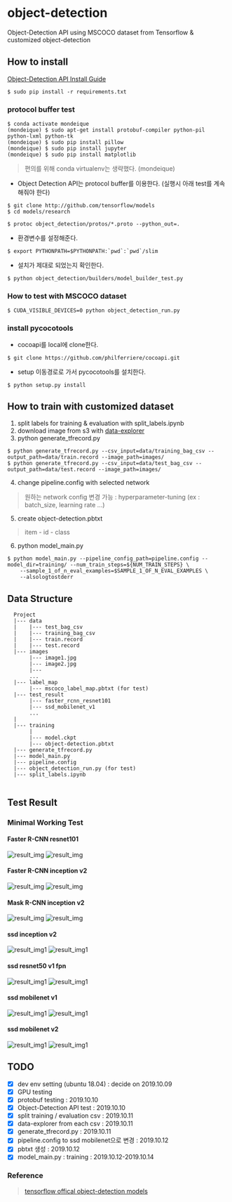 # object-detection
Object-Detection API using MSCOCO dataset from Tensorflow & customized object-detection

## How to install 
[Object-Detection API Install Guide](https://github.com/tensorflow/models/blob/master/research/object_detection/g3doc/installation.md)
```
$ sudo pip install -r requirements.txt
```
### protocol buffer test
```
$ conda activate mondeique
(mondeique) $ sudo apt-get install protobuf-compiler python-pil python-lxml python-tk
(mondeique) $ sudo pip install pillow
(mondeique) $ sudo pip install jupyter
(mondeique) $ sudo pip install matplotlib 
```
> 편의를 위해 conda virtualenv는 생략했다. (mondeique)
- Object Detection API는 protocol buffer를 이용한다. (실행시 아래 test를 계속 해줘야 한다)
```
$ git clone http://github.com/tensorflow/models
$ cd models/research

$ protoc object_detection/protos/*.proto --python_out=.
```
- 환경변수를 설정해준다.
```
$ export PYTHONPATH=$PYTHONPATH:`pwd`:`pwd`/slim
```
- 설치가 제대로 되었는지 확인한다. 
```
$ python object_detection/builders/model_builder_test.py
```
### How to test with MSCOCO dataset
```
$ CUDA_VISIBLE_DEVICES=0 python object_detection_run.py
```
### install pycocotools
- cocoapi를 local에 clone한다.
```
$ git clone https://github.com/philferriere/cocoapi.git
```
- setup 이동경로로 가서 pycocotools를 설치한다.
```
$ python setup.py install 
```
## How to train with customized dataset

1. split labels for training & evaluation with split_labels.ipynb
2. download image from s3 with [data-explorer](https://github.com/mondeique/data-explorer)
3. python generate_tfrecord.py 
```
$ python generate_tfrecord.py --csv_input=data/training_bag_csv --output_path=data/train.record --image_path=images/
$ python generate_tfrecord.py --csv_input=data/test_bag_csv --output_path=data/test.record --image_path=images/
```

4. change pipeline.config with selected network
> 원하는 network config 변경 가능 : hyperparameter-tuning (ex : batch_size, learning rate ...)
5. create object-detection.pbtxt
> item - id - class
6. python model_main.py
```
$ python model_main.py --pipeline_config_path=pipeline.config --model_dir=training/ --num_train_steps=${NUM_TRAIN_STEPS} \
    --sample_1_of_n_eval_examples=$SAMPLE_1_OF_N_EVAL_EXAMPLES \
    --alsologtostderr
```
## Data Structure
```
  Project
  |--- data
  |    |--- test_bag_csv
  |    |--- training_bag_csv
  |    |--- train.record
  |    |--- test.record
  |--- images
       |--- image1.jpg
       |--- image2.jpg
       |---
       ...
  |--- label_map
       |--- mscoco_label_map.pbtxt (for test)
  |--- test_result
       |--- faster_rcnn_resnet101
       |--- ssd_mobilenet_v1
       ...
  |     
  |--- training
       |        
       |--- model.ckpt 
       |--- object-detection.pbtxt
  |--- generate_tfrecord.py
  |--- model_main.py
  |--- pipeline.config
  |--- object_detection_run.py (for test)
  |--- split_labels.ipynb
       
  ```
## Test Result
### Minimal Working Test
#### Faster R-CNN resnet101
![result_img](./test_result/faster_rcnn_resnet101/result_img2.jpg)
![result_img](./test_result/faster_rcnn_resnet101/result_img3.jpg)
#### Faster R-CNN inception v2
![result_img](./test_result/faster_rcnn_inception_v2/result_img2.jpg)
![result_img](./test_result/faster_rcnn_inception_v2/result_img3.jpg)
#### Mask R-CNN inception v2
![result_img](./test_result/mask_rcnn_inception_v2/result_img2.jpg)
![result_img](./test_result/mask_rcnn_inception_v2/result_img3.jpg)
#### ssd inception v2
![result_img1](./test_result/ssd_inception_v2/result_img2.jpg)
![result_img1](./test_result/ssd_inception_v2/result_img3.jpg)
#### ssd resnet50 v1 fpn
![result_img1](./test_result/ssd_resnet50_v1_fpn/result_img2.jpg)
![result_img1](./test_result/ssd_resnet50_v1_fpn/result_img3.jpg)
#### ssd mobilenet v1
![result_img1](./test_result/ssd_mobilenet_v1/result_img2.jpg)
![result_img1](./test_result/ssd_mobilenet_v1/result_img3.jpg)
#### ssd mobilenet v2
![result_img1](./test_result/ssd_mobilenet_v2/result_img2.jpg)
![result_img1](./test_result/ssd_mobilenet_v2/result_img3.jpg)
## TODO 

- [X] dev env setting (ubuntu 18.04) : decide on 2019.10.09
- [X] GPU testing
- [X] protobuf testing : 2019.10.10
- [X] Object-Detection API test : 2019.10.10
- [X] split training / evaluation csv : 2019.10.11
- [X] data-explorer from each csv : 2019.10.11
- [X] generate_tfrecord.py : 2019.10.11
- [X] pipeline.config to ssd mobilenet으로 변경 : 2019.10.12
- [X] pbtxt 생성 : 2019.10.12
- [X] model_main.py : training : 2019.10.12-2019.10.14

### Reference
> [tensorflow offical object-detection models](https://github.com/tensorflow/models/tree/master/research/object_detection)
